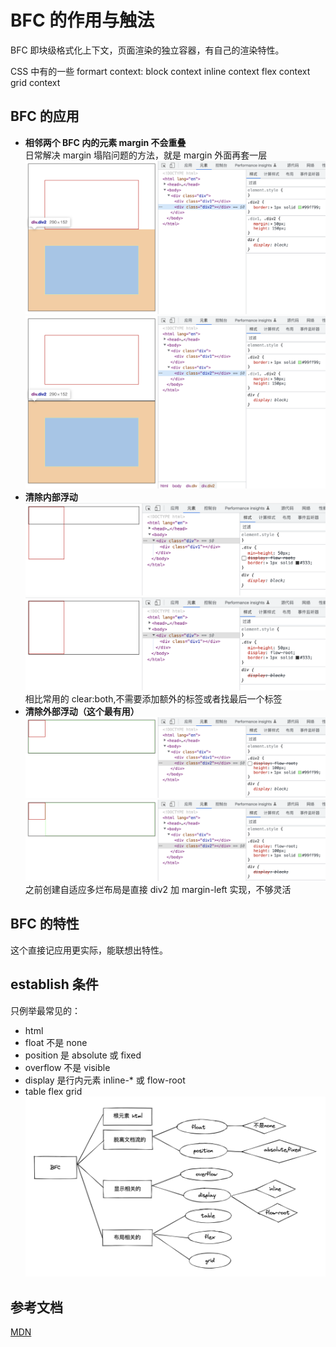 # BFC 的作用与触法

BFC 即块级格式化上下文，页面渲染的独立容器，有自己的渲染特性。

CSS 中有的一些 formart context:
block context
inline context
flex context
grid context

## BFC 的应用

- **相邻两个 BFC 内的元素 margin 不会重叠**  
  日常解决 margin 塌陷问题的方法，就是 margin 外面再套一层
  ![img](./images/2022-11-14-10.54.06.png)
  ![img](./images/2022-11-14-10.55.17.png)
- **清除内部浮动**
  ![img](./images/2022-11-14-10.40.51.png)
  ![img](./images/2022-11-14-10.40.59.png)
  相比常用的 clear:both,不需要添加额外的标签或者找最后一个标签
- **清除外部浮动（这个最有用）**
  ![img](./images/2022-11-14-11.14.26.png)
  ![img](./images/2022-11-14-11.14.35.png)
  之前创建自适应多烂布局是直接 div2 加 margin-left 实现，不够灵活

## BFC 的特性

这个直接记应用更实际，能联想出特性。

## establish 条件

只例举最常见的：

- html
- float 不是 none
- position 是 absolute 或 fixed
- overflow 不是 visible
- display 是行内元素 inline-\* 或 flow-root
- table flex grid
  ![img](./images/2022-11-14-11.51.11.png)

## 参考文档

[MDN](https://developer.mozilla.org/zh-CN/docs/Web/Guide/CSS/Block_formatting_context)
